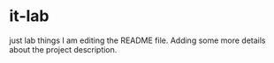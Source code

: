 # it-lab
just lab things
I am editing the README file. Adding some more details about the project description.
